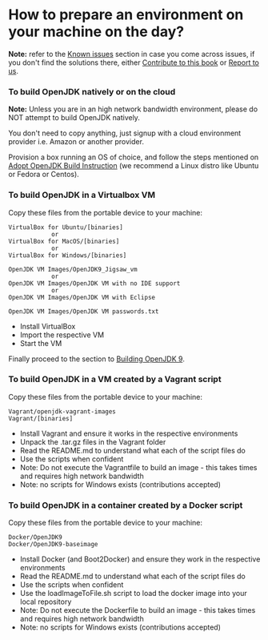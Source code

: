 # How to prepare an environment on your machine on the day?

**Note:** refer to the [Known issues](../known-issues/known_issues.md) section in case you come across issues, if you don't find the solutions there, either [Contribute to this book](../contributors.md) or [Report to us](../feedback.md).

### To build OpenJDK natively or on the cloud

**Note:** Unless you are in an high network bandwidth environment, please do NOT attempt to build OpenJDK natively.

You don't need to copy anything, just signup with a cloud environment provider i.e. Amazon or another provider.

Provision a box running an OS of choice, and follow the steps mentioned on [Adopt OpenJDK Build Instruction](https://java.net/projects/adoptopenjdk/pages/AdoptOpenJDKBuildInstructions) (we recommend a Linux distro like Ubuntu or Fedora or Centos).


###  To build OpenJDK in a Virtualbox VM
Copy these files from the portable device to your machine:
   
    VirtualBox for Ubuntu/[binaries]
                or
    VirtualBox for MacOS/[binaries]
                or    
    VirtualBox for Windows/[binaries]
   
    OpenJDK VM Images/OpenJDK9_Jigsaw_vm
                or    
    OpenJDK VM Images/OpenJDK VM with no IDE support
                or    
    OpenJDK VM Images/OpenJDK VM with Eclipse

    OpenJDK VM Images/OpenJDK VM passwords.txt

- Install VirtualBox
- Import the respective VM
- Start the VM

Finally proceed to the section to [Building OpenJDK 9](../binaries/build_openjdk_9.html).
   
###  To build OpenJDK in a VM created by a Vagrant script
Copy these files from the portable device to your machine:

    Vagrant/openjdk-vagrant-images
    Vagrant/[binaries]

- Install Vagrant and ensure it works in the respective environments
- Unpack the .tar.gz files in the Vagrant folder
- Read the README.md to understand what each of the script files do
- Use the scripts when confident
- Note: Do not execute the Vagrantfile to build an image - this takes times and requires high network bandwidth
- Note: no scripts for Windows exists (contributions accepted)
   
### To build OpenJDK in a container created by a Docker script
Copy these files from the portable device to your machine:

    Docker/OpenJDK9
    Docker/OpenJDK9-baseimage

- Install Docker (and Boot2Docker) and ensure they work in the respective environments
- Read the README.md to understand what each of the script files do
- Use the scripts when confident
- Use the loadImageToFile.sh script to load the docker image into your local repository
- Note: Do not execute the Dockerfile to build an image - this takes times and requires high network bandwidth
- Note: no scripts for Windows exists (contributions accepted)